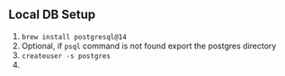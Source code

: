 ## Local DB Setup
1. `brew install postgresql@14`
2. Optional, if `psql` command is not found export the postgres directory  
3. `createuser -s postgres`
4. 